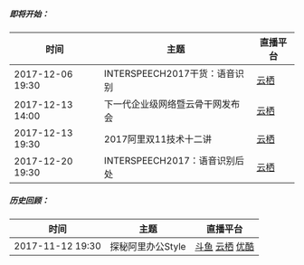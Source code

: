 ##### 即将开始：

|时间|主题|直播平台|
|---|---|---|
|2017-12-06 19:30|INTERSPEECH2017干货：语音识别|[云栖](https://m.aliyun.com/yunqi/webinar/play/354)|
|2017-12-13 14:00|下一代企业级网络暨云骨干网发布会|[云栖](https://yq.aliyun.com/promotion/434)|
|2017-12-13 19:30|2017阿里双11技术十二讲|[云栖](https://yq.aliyun.com/promotion/428)|
|2017-12-20 19:30|INTERSPEECH2017：语音识别后处|[云栖](https://m.aliyun.com/yunqi/webinar/play/355)|


##### 历史回顾：

|时间|主题|直播平台|
|---|---|---|
|2017-11-12 19:30|探秘阿里办公Style|[斗鱼](https://www.douyu.com/2676837) [云栖](https://yq.aliyun.com/webinar/play/349) [优酷](http://vku.youku.com/live/newplay?id=13775)|
